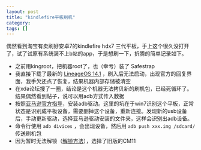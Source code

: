 ```yaml
---
layout: post
title: "kindlefire平板刷机"
category: 
tags: []
---
```


偶然看到淘宝有卖刷好安卓7的kindlefire hdx7 三代平板，手上这个很久没打开了，试了试原有系统装不上b站的app，于是想刷一下，折腾的简单记录如下。

- 之前用kingroot，把机器root了，也（幸亏）装了 Safestrap
- 我直接下载了最新的 [LineageOS 14.1](https://forum.xda-developers.com/kindle-fire-hdx/orig-development/rom-cm-14-1-thor-t3517481) ，刷入后无法启动，出现官方的回复界面，我手欠还点了恢复，结果机器内部存储被清空
- 在xda论坛搜了一圈，结论是这个机器无法拷贝新的刷机包，已经死循环了。结果偶然看到帖子，说可以用adb方式传入数据
- 按照[亚马逊官方指导](https://developer.amazon.com/zh/docs/fire-tablets/connecting-adb-to-device.html)，安装adb驱动。这里的坑在于win7识别这个平板，正常状态是识别成平板设备，需要删掉这个设备，重新连接。发现新的usb设备后，手动更新驱动，选择亚马逊驱动安装的文件夹，这样会识别出adb设备。
- 命令行使用 `adb divices` ，会出现设备，然后用 `adb push xxx.img /sdcard/` 传送刷机包
- 因为暂时无法解锁（[解锁方法](https://zhuanlan.zhihu.com/p/22577425)），选择了旧版的CM11

